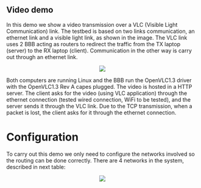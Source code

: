 ## Video demo

In this demo we show a video transmission over a VLC (Visible Light Communication) link. The
testbed is based on two links communication, an ethernet link and a visible light link, as shown
in the image. The VLC link uses 2 BBB acting as routers to redirect the traffic from the TX
laptop (server) to the RX laptop (client). Communication in the other way is carry out through
an ethernet link.

<p align="center">
  <img src="https://cdn1.imggmi.com/uploads/2019/1/10/59962c7518230c7621d243739fff9a07-full.jpg">
</p>

Both computers are running Linux and the BBB run the OpenVLC1.3 driver with the
OpenVLC1.3 Rev A capes plugged.
The video is hosted in a HTTP server. The client asks for the video (using VLC application)
through the ethernet connection (tested wired connection, WiFi to be tested), and the server
sends it through the VLC link. Due to the TCP transmission, when a packet is lost, the client
asks for it through the ethernet connection.

# Configuration

To carry out this demo we only need to configure the networks involved so the routing can be done correctly.
There are 4 networks in the system, described in next table:

<p align="center">
  <img src="http://i63.tinypic.com/290wknp.jpg">
</p>
